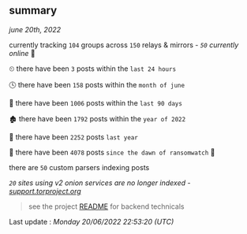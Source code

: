 
## summary
_june 20th, 2022_

currently tracking `104` groups across `150` relays & mirrors - _`50` currently online_ 📡

⏲ there have been `3` posts within the `last 24 hours`

🕓 there have been `158` posts within the `month of june`

📅 there have been `1006` posts within the `last 90 days`

🏚 there have been `1792` posts within the `year of 2022`

🚀 there have been `2252` posts `last year`

🦕 there have been `4078` posts `since the dawn of ransomwatch` 🐣

there are `50` custom parsers indexing posts

_`20` sites using v2 onion services are no longer indexed - [support.torproject.org](https://support.torproject.org/onionservices/v2-deprecation/)_

> see the project [README](https://github.com/jmousqueton/ransomwatch#readme) for backend technicals



Last update : _Monday 20/06/2022 22:53:20 (UTC)_

